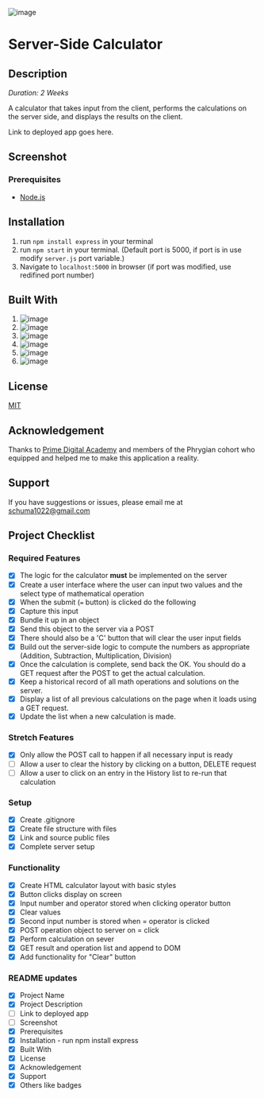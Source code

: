 <!-- Badges -->
![image](https://img.shields.io/badge/Heroku-430098?style=for-the-badge&logo=heroku&logoColor=white)

# Server-Side Calculator

## Description

_Duration: 2 Weeks_

A calculator that takes input from the client, performs the calculations on the server side, and displays the results on the client.

Link to deployed app goes here.

## Screenshot

### Prerequisites

- [Node.js](https://nodejs.org/en/)

## Installation

1. run `npm install express` in your terminal
2. run `npm start` in your terminal. (Default port is 5000, if port is in use modify `server.js` port variable.)
3. Navigate to `localhost:5000` in browser (if port was modified, use redifined port number)

## Built With

1. ![image](https://img.shields.io/badge/HTML5-E34F26?style=for-the-badge&logo=html5&logoColor=white)
2. ![image](https://img.shields.io/badge/CSS3-1572B6?style=for-the-badge&logo=css3&logoColor=white)
3. ![image](https://img.shields.io/badge/JavaScript-323330?style=for-the-badge&logo=javascript&logoColor=F7DF1E)
4. ![image](https://img.shields.io/badge/jQuery-0769AD?style=for-the-badge&logo=jquery&logoColor=white)
5. ![image](https://img.shields.io/badge/Node.js-339933?style=for-the-badge&logo=nodedotjs&logoColor=white)
6. ![image](https://img.shields.io/badge/Express.js-000000?style=for-the-badge&logo=express&logoColor=white)

## License

[MIT](https://choosealicense.com/licenses/mit/)

## Acknowledgement

Thanks to [Prime Digital Academy](https://www.primeacademy.io/) and members of the Phrygian cohort who equipped and helped me to make this application a reality.

## Support

If you have suggestions or issues, please email me at [schuma1022@gmail.com](mailto:schuma1022@gmail.com)

## Project Checklist

### Required Features

- [X] The logic for the calculator **must** be implemented on the server
- [X] Create a user interface where the user can input two values and the select type of mathematical operation
- [X] When the submit (`=` button) is clicked do the following
- [X] Capture this input 
- [X] Bundle it up in an object
- [X] Send this object to the server via a POST
- [X] There should also be a 'C' button that will clear the user input fields
- [X] Build out the server-side logic to compute the numbers as appropriate (Addition, Subtraction, Multiplication, Division)
- [X] Once the calculation is complete, send back the OK. You should do a GET request after the POST to get the actual calculation.
- [X] Keep a historical record of all math operations and solutions on the server.
- [X] Display a list of all previous calculations on the page when it loads using a GET request.
- [X] Update the list when a new calculation is made.

### Stretch Features

- [X] Only allow the POST call to happen if all necessary input is ready
- [ ] Allow a user to clear the history by clicking on a button, DELETE request
- [ ] Allow a user to click on an entry in the History list to re-run that calculation

### Setup

- [X] Create .gitignore
- [X] Create file structure with files
- [X] Link and source public files
- [X] Complete server setup

### Functionality

- [X] Create HTML calculator layout with basic styles
- [X] Button clicks display on screen
- [X] Input number and operator stored when clicking operator button
- [X] Clear values 
- [X] Second input number is stored when = operator is clicked
- [X] POST operation object to server on = click
- [X] Perform calculation on sever
- [X] GET result and operation list and append to DOM
- [X] Add functionality for "Clear" button

### README updates
- [X] Project Name
- [X] Project Description
- [ ] Link to deployed app
- [ ] Screenshot
- [X] Prerequisites
- [X] Installation - run npm install express
- [X] Built With
- [X] License
- [X] Acknowledgement
- [X] Support
- [X] Others like badges